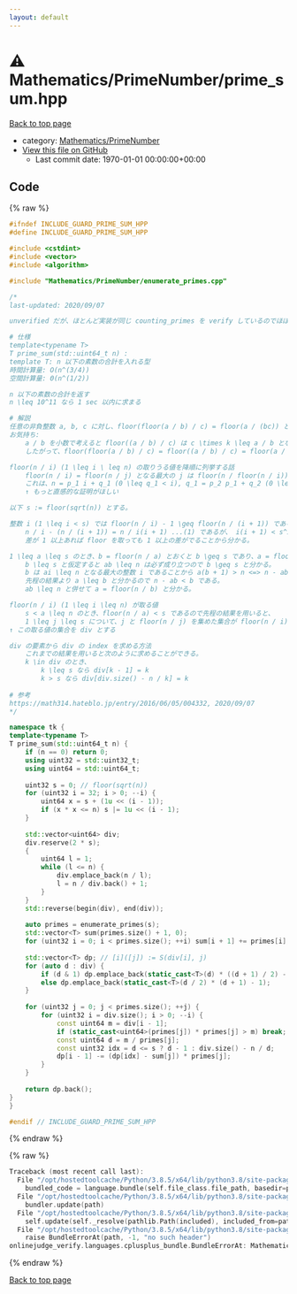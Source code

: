 ```yaml
---
layout: default
---
```


<!-- mathjax config similar to math.stackexchange -->
<script type="text/javascript" async
  src="https://cdnjs.cloudflare.com/ajax/libs/mathjax/2.7.5/MathJax.js?config=TeX-MML-AM_CHTML">
</script>
<script type="text/x-mathjax-config">
  MathJax.Hub.Config({
    TeX: { equationNumbers: { autoNumber: "AMS" }},
    tex2jax: {
      inlineMath: [ ['$','$'] ],
      processEscapes: true
    },
    "HTML-CSS": { matchFontHeight: false },
    displayAlign: "left",
    displayIndent: "2em"
  });
</script>

<script type="text/javascript" src="https://cdnjs.cloudflare.com/ajax/libs/jquery/3.4.1/jquery.min.js"></script>
<script src="https://cdn.jsdelivr.net/npm/jquery-balloon-js@1.1.2/jquery.balloon.min.js" integrity="sha256-ZEYs9VrgAeNuPvs15E39OsyOJaIkXEEt10fzxJ20+2I=" crossorigin="anonymous"></script>
<script type="text/javascript" src="../../../assets/js/copy-button.js"></script>
<link rel="stylesheet" href="../../../assets/css/copy-button.css" />


# :warning: Mathematics/PrimeNumber/prime_sum.hpp

<a href="../../../index.html">Back to top page</a>

* category: <a href="../../../index.html#52bd1cf97062cf16ea4e1de9a8338397">Mathematics/PrimeNumber</a>
* <a href="{{ site.github.repository_url }}/blob/master/Mathematics/PrimeNumber/prime_sum.hpp">View this file on GitHub</a>
    - Last commit date: 1970-01-01 00:00:00+00:00




## Code

<a id="unbundled"></a>
{% raw %}
```cpp
#ifndef INCLUDE_GUARD_PRIME_SUM_HPP
#define INCLUDE_GUARD_PRIME_SUM_HPP

#include <cstdint>
#include <vector>
#include <algorithm>

#include "Mathematics/PrimeNumber/enumerate_primes.cpp"

/*
last-updated: 2020/09/07

unverified だが、ほとんど実装が同じ counting_primes を verify しているのでほぼ正しい(と思う)

# 仕様
template<typename T>
T prime_sum(std::uint64_t n) :
template T: n 以下の素数の合計を入れる型
時間計算量: O(n^(3/4))
空間計算量: Θ(n^(1/2))

n 以下の素数の合計を返す
n \leq 10^11 なら 1 sec 以内に求まる

# 解説
任意の非負整数 a, b, c に対し、floor(floor(a / b) / c) = floor(a / (bc)) となる。
お気持ち:
	a / b を小数で考えると floor((a / b) / c) は c \times k \leq a / b となる最大の整数 k と一致するため、小数部分は無視できる。
	したがって、floor(floor(a / b) / c) = floor((a / b) / c) = floor(a / (bc))

floor(n / i) (1 \leq i \ leq n) の取りうる値を降順に列挙する話
	floor(n / i) = floor(n / j) となる最大の j は floor(n / floor(n / i)) である。
	これは、n = p_1 i + q_1 (0 \leq q_1 < i), q_1 = p_2 p_1 + q_2 (0 \leq q_2 < p_1, q_2 \leq q_1) と変形して計算することによって分かる。
	↑ もっと直感的な証明がほしい

以下 s := floor(sqrt(n)) とする。

整数 i (1 \leq i < s) では floor(n / i) - 1 \geq floor(n / (i + 1)) である。
	n / i - (n / (i + 1)) = n / i(i + 1) ...(1) であるが、 i(i + 1) < s^2 \leq n なので (1) 式は 1 以上である。
	差が 1 以上あれば floor を取っても 1 以上の差がでることから分かる。

1 \leq a \leq s のとき、b = floor(n / a) とおくと b \geq s であり、a = floor(n / b) となる。
	b \leq s と仮定すると ab \leq n は必ず成り立つので b \geq s と分かる。
	b は ai \leq n となる最大の整数 i であることから a(b + 1) > n <=> n - ab < a が成り立つ。
	先程の結果より a \leq b と分かるので n - ab < b である。
	ab \leq n と併せて a = floor(n / b) と分かる。

floor(n / i) (1 \leq i \leq n) が取る値
	s < a \leq n のとき、floor(n / a) < s であるので先程の結果を用いると、
	1 \leq j \leq s について、j と floor(n / j) を集めた集合が floor(n / i) (1 \leq i \leq n) が取る値の集合と一致する。
↑ この取る値の集合を div とする

div の要素から div の index を求める方法
	これまでの結果を用いると次のように求めることができる。
	k \in div のとき、
		k \leq s なら div[k - 1] = k
		k > s なら div[div.size() - n / k] = k
	
# 参考
https://math314.hateblo.jp/entry/2016/06/05/004332, 2020/09/07
*/

namespace tk {
template<typename T>
T prime_sum(std::uint64_t n) {
	if (n == 0) return 0;
	using uint32 = std::uint32_t;
	using uint64 = std::uint64_t;
	
	uint32 s = 0; // floor(sqrt(n))
	for (uint32 i = 32; i > 0; --i) {
		uint64 x = s + (1u << (i - 1));
		if (x * x <= n) s |= 1u << (i - 1);
	}
	
	std::vector<uint64> div;
	div.reserve(2 * s);
	{
		uint64 l = 1;
		while (l <= n) {
			div.emplace_back(n / l);
			l = n / div.back() + 1;
		}
	}
	std::reverse(begin(div), end(div));
	
	auto primes = enumerate_primes(s);
	std::vector<T> sum(primes.size() + 1, 0);
	for (uint32 i = 0; i < primes.size(); ++i) sum[i + 1] += primes[i];
	
	std::vector<T> dp; // [i]([j]) := S(div[i], j)
	for (auto d : div) {
		if (d & 1) dp.emplace_back(static_cast<T>(d) * ((d + 1) / 2) - 1);
		else dp.emplace_back(static_cast<T>(d / 2) * (d + 1) - 1);
	}
	
	for (uint32 j = 0; j < primes.size(); ++j) {
		for (uint32 i = div.size(); i > 0; --i) {
			const uint64 m = div[i - 1];
			if (static_cast<uint64>(primes[j]) * primes[j] > m) break;
			const uint64 d = m / primes[j];
			const uint32 idx = d <= s ? d - 1 : div.size() - n / d;
			dp[i - 1] -= (dp[idx] - sum[j]) * primes[j];
		}
	}
	
	return dp.back();
}
}

#endif // INCLUDE_GUARD_PRIME_SUM_HPP
```
{% endraw %}

<a id="bundled"></a>
{% raw %}
```cpp
Traceback (most recent call last):
  File "/opt/hostedtoolcache/Python/3.8.5/x64/lib/python3.8/site-packages/onlinejudge_verify/docs.py", line 349, in write_contents
    bundled_code = language.bundle(self.file_class.file_path, basedir=pathlib.Path.cwd())
  File "/opt/hostedtoolcache/Python/3.8.5/x64/lib/python3.8/site-packages/onlinejudge_verify/languages/cplusplus.py", line 185, in bundle
    bundler.update(path)
  File "/opt/hostedtoolcache/Python/3.8.5/x64/lib/python3.8/site-packages/onlinejudge_verify/languages/cplusplus_bundle.py", line 399, in update
    self.update(self._resolve(pathlib.Path(included), included_from=path))
  File "/opt/hostedtoolcache/Python/3.8.5/x64/lib/python3.8/site-packages/onlinejudge_verify/languages/cplusplus_bundle.py", line 258, in _resolve
    raise BundleErrorAt(path, -1, "no such header")
onlinejudge_verify.languages.cplusplus_bundle.BundleErrorAt: Mathematics/PrimeNumber/enumerate_primes.cpp: line -1: no such header

```
{% endraw %}

<a href="../../../index.html">Back to top page</a>

